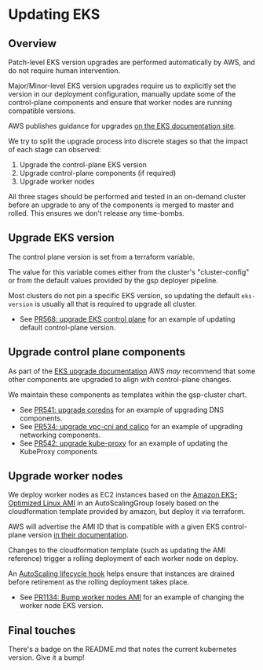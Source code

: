 # Updating EKS

## Overview

Patch-level EKS version upgrades are performed automatically by AWS, and do not
require human intervention.

Major/Minor-level EKS version upgrades require us to explicitly set the version
in our deployment configuration, manually update some of the control-plane
components and ensure that worker nodes are running compatible versions.

AWS publishes guidance for upgrades [on the EKS documentation
site](https://docs.aws.amazon.com/eks/latest/userguide/update-cluster.html).

We try to split the upgrade process into discrete stages so that the impact of each stage can observed:

1. Upgrade the control-plane EKS version
1. Upgrade control-plane components (if required)
1. Upgrade worker nodes

All three stages should be performed and tested in an on-demand cluster before an upgrade to any of the components is merged to master and rolled. This ensures we don't release any time-bombs.

## Upgrade EKS version

The control plane version is set from a terraform variable.

The value for this variable comes either from the cluster's "cluster-config" or
from the default values provided by the gsp deployer pipeline.

Most clusters do not pin a specific EKS version, so updating the default
`eks-version` is usually all that is required to upgrade all cluster.

* See [PR568: upgrade EKS control plane](https://github.com/alphagov/gsp/pull/568/files) for an example of updating default control-plane version.

## Upgrade control plane components

As part of the [EKS upgrade documentation](https://docs.aws.amazon.com/eks/latest/userguide/update-cluster.html)
AWS _may_ recommend that some other components are upgraded to align with
control-plane changes.

We maintain these components as templates within the gsp-cluster chart.

* See [PR541: upgrade coredns](https://github.com/alphagov/gsp/pull/541/files) for an example of upgrading DNS components.
* See [PR534: upgrade vpc-cni and calico](https://github.com/alphagov/gsp/pull/534/files) for an example of upgrading networking components.
* See [PR542: upgrade kube-proxy](https://github.com/alphagov/gsp/pull/542/files) for an example of updating the KubeProxy components

## Upgrade worker nodes

We deploy worker nodes as EC2 instances based on the [Amazon EKS-Optimized
Linux AMI](https://github.com/awslabs/amazon-eks-ami) in an AutoScalingGroup
losely based on the cloudformation template provided by amazon, but deploy it
via terraform.

AWS will advertise the AMI ID that is compatible with a given EKS control-plane
version [in their documentation](https://docs.aws.amazon.com/eks/latest/userguide/eks-optimized-ami.html).

Changes to the cloudformation template (such as updating the AMI reference)
trigger a rolling deployment of each worker node on deploy.

An [AutoScaling lifecycle hook](https://github.com/alphagov/gsp/tree/master/components/aws-node-lifecycle-hook)
helps ensure that instances are drained before retirement as the rolling
deployment takes place.

* See [PR1134: Bump worker nodes AMI](https://github.com/alphagov/gsp/pull/1134/files) for an example of changing the worker node EKS version.

## Final touches

There's a badge on the README.md that notes the current kubernetes version. Give it a bump!
